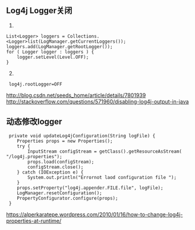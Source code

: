
## Log4j Logger关闭
1. 
```
List<Logger> loggers = Collections.<Logger>list(LogManager.getCurrentLoggers());
loggers.add(LogManager.getRootLogger());
for ( Logger logger : loggers ) {
    logger.setLevel(Level.OFF);
}
```

2.

```
 log4j.rootLogger=OFF
```


http://blog.csdn.net/seeds_home/article/details/7801939
http://stackoverflow.com/questions/571960/disabling-log4j-output-in-java


## 动态修改logger

```
 private void updateLog4jConfiguration(String logFile) { 
    Properties props = new Properties(); 
    try { 
        InputStream configStream = getClass().getResourceAsStream( "/log4j.properties"); 
        props.load(configStream); 
        configStream.close(); 
    } catch (IOException e) { 
        System.out.println("Errornot laod configuration file "); 
    } 
    props.setProperty("log4j.appender.FILE.file", logFile); 
    LogManager.resetConfiguration(); 
    PropertyConfigurator.configure(props); 
 }
```

https://alperkaratepe.wordpress.com/2010/01/16/how-to-change-log4j-properties-at-runtime/